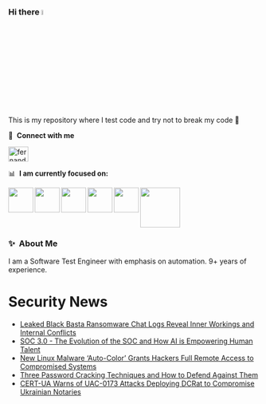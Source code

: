### Hi there <a href="https://www.gautamkrishnar.com/"><img src="https://media.giphy.com/media/hvRJCLFzcasrR4ia7z/giphy.gif" width="5%"></a>
This is my repository where I test code and try not to break my code :rofl:

🔗 &nbsp;**Connect with me**
<p align="left">
<a href="https://linkedin.com/in/fernandorlcruz" target="blank"><img align="center" src="https://raw.githubusercontent.com/rahuldkjain/github-profile-readme-generator/master/src/images/icons/Social/linked-in-alt.svg" alt="fernando cruz" height="30" width="40" /></a>
  
📊 &nbsp;**I am currently focused on:**

<img align="left" width='50' height='50' src="https://cdn.jsdelivr.net/gh/devicons/devicon/icons/python/python-original-wordmark.svg" />
<img align="left" width='50' height='50' src="https://cdn.jsdelivr.net/gh/devicons/devicon/icons/csharp/csharp-original.svg" />
<img align="left" width='50' height='50' src="https://cdn.jsdelivr.net/gh/devicons/devicon/icons/jenkins/jenkins-original.svg" />
<img align="left" width='50' height='50' src="https://specflow.org/wp-content/uploads/2021/05/SpecFlow-Icon.png" />
<img align="left" width='50' height='50' src="https://www.svgrepo.com/show/306098/githubactions.svg" />
<img width='80' height='80' src="https://cdn2.vectorstock.com/i/1000x1000/64/81/security-testing-concept-icon-safety-audit-key-vector-29166481.jpg" />
          
          
  
### ✨&nbsp; About Me

I am a Software Test Engineer with emphasis on automation. 9+ years of experience.

# Security News
<!-- BLOG-POST-LIST:START -->
- [Leaked Black Basta Ransomware Chat Logs Reveal Inner Workings and Internal Conflicts](https://thehackernews.com/2025/02/leaked-black-basta-chat-logs-reveal.html)
- [SOC 3.0 - The Evolution of the SOC and How AI is Empowering Human Talent](https://thehackernews.com/2025/02/soc-30-evolution-of-soc-and-how-ai-is.html)
- [New Linux Malware ‘Auto-Color’ Grants Hackers Full Remote Access to Compromised Systems](https://thehackernews.com/2025/02/new-linux-malware-auto-color-grants.html)
- [Three Password Cracking Techniques and How to Defend Against Them](https://thehackernews.com/2025/02/three-password-cracking-techniques-and.html)
- [CERT-UA Warns of UAC-0173 Attacks Deploying DCRat to Compromise Ukrainian Notaries](https://thehackernews.com/2025/02/cert-ua-warns-of-uac-0173-attacks.html)
<!-- BLOG-POST-LIST:END -->
